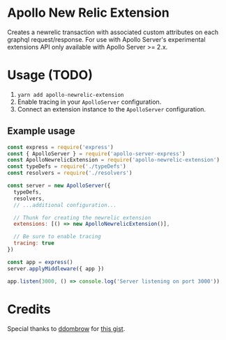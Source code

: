 # Apollo New Relic Extension

Creates a newrelic transaction with associated custom attributes on each graphql request/response.
For use with Apollo Server's experimental extensions API only available with Apollo Server >= 2.x.

# Usage (TODO)

1. `yarn add apollo-newrelic-extension`
2. Enable tracing in your `ApolloServer` configuration.
3. Connect an extension instance to the `ApolloServer` configuration.

## Example usage

```javascript
const express = require('express')
const { ApolloServer } = require('apollo-server-express')
const ApolloNewrelicExtension = require('apollo-newrelic-extension')
const typeDefs = require('./typeDefs')
const resolvers = require('./resolvers')

const server = new ApolloServer({
  typeDefs,
  resolvers,
  // ...additional configuration...

  // Thunk for creating the newrelic extension
  extensions: [() => new ApolloNewrelicExtension()],

  // Be sure to enable tracing
  tracing: true
})

const app = express()
server.applyMiddleware({ app })

app.listen(3000, () => console.log('Server listening on port 3000'))
```

# Credits

Special thanks to [ddombrow](https://github.com/ddombrow) for [this gist](https://gist.github.com/ddombrow/fe8d3765e7971001ec7af426eb9a7a6f).
